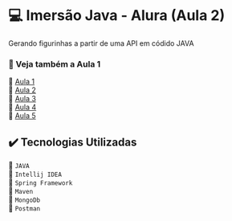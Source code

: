 # :computer: Imersão Java - Alura (Aula 2)

Gerando figurinhas a partir de uma API em códido JAVA

### :open_file_folder: Veja também a Aula 1
:link: [Aula 1](https://github.com/FeliipeJ/imersao-java-alura/tree/aula-1)<br>
:link: [Aula 2](#)<br>
:link: [Aula 3](#)<br>
:link: [Aula 4](#)<br>
:link: [Aula 5](#)

## ✔️ Tecnologias Utilizadas
:pushpin: `JAVA`<br> :pushpin: `Intellij IDEA` <br> :pushpin: `Spring Framework` <br> :pushpin: `Maven` <br> :pushpin: `MongoDb` <br> :pushpin: `Postman`
